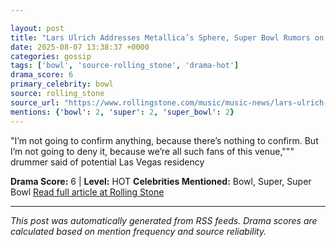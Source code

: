 ```yaml
---

layout: post
title: "Lars Ulrich Addresses Metallica’s Sphere, Super Bowl Rumors on ‘Stern’: ‘I Would F-cking Love to Do It’"""
date: 2025-08-07 13:38:37 +0000
categories: gossip
tags: ['bowl', 'source-rolling_stone', 'drama-hot']
drama_score: 6
primary_celebrity: bowl
source: rolling_stone
source_url: "https://www.rollingstone.com/music/music-news/lars-ulrich-metallica-sphere-super-bowl-rumors-howard-stern-1235402630/"""
mentions: {'bowl': 2, 'super': 2, 'super_bowl': 2}
---
```


"I’m not going to confirm anything, because there’s nothing to confirm. But I’m not going to deny it, because we’re all such fans of this venue,""" drummer said of potential Las Vegas residency

**Drama Score:** 6 | **Level:** HOT **Celebrities Mentioned:** Bowl, Super, Super Bowl [Read full article at Rolling Stone](https://www.rollingstone.com/music/music-news/lars-ulrich-metallica-sphere-super-bowl-rumors-howard-stern-1235402630/)

---

*This post was automatically generated from RSS feeds. Drama scores are calculated based on mention frequency and source reliability.*